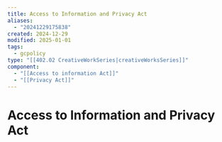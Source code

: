 ```yaml
---
title: Access to Information and Privacy Act
aliases:
  - "20241229175838"
created: 2024-12-29
modified: 2025-01-01
tags:
  - gcpolicy
type: "[[402.02 CreativeWorkSeries|creativeWorksSeries]]"
component:
  - "[[Access to information Act]]"
  - "[[Privacy Act]]"
---
```

# Access to Information and Privacy Act
